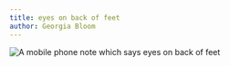 ```yaml
---
title: eyes on back of feet
author: Georgia Bloom
---
```


<img src="../eyes_on_back_of_feet.png" alt="A mobile phone note which says eyes on back of feet">